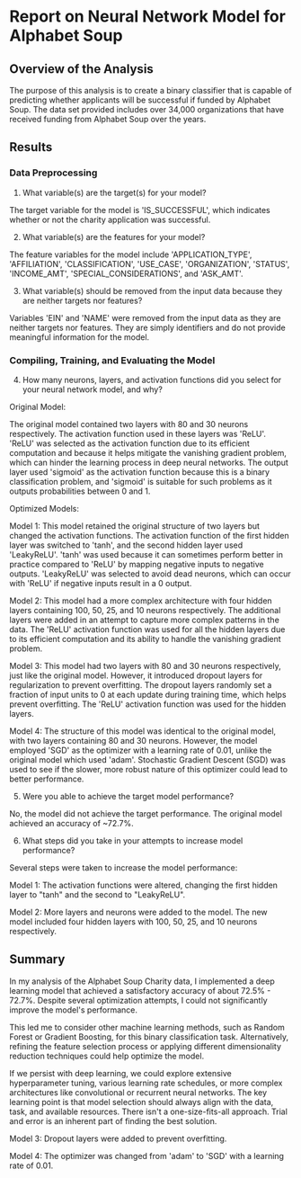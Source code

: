 # Report on Neural Network Model for Alphabet Soup

## Overview of the Analysis

The purpose of this analysis is to create a binary classifier that is capable of predicting whether applicants will be successful if funded by Alphabet Soup. 
The data set provided includes over 34,000 organizations that have received funding from Alphabet Soup over the years.

## Results

### Data Preprocessing

1. What variable(s) are the target(s) for your model?

The target variable for the model is 'IS_SUCCESSFUL', which indicates whether or not the charity application was successful.

2. What variable(s) are the features for your model?
   
The feature variables for the model include 'APPLICATION_TYPE', 'AFFILIATION', 'CLASSIFICATION', 'USE_CASE', 'ORGANIZATION', 'STATUS', 'INCOME_AMT', 'SPECIAL_CONSIDERATIONS', and 'ASK_AMT'.

3. What variable(s) should be removed from the input data because they are neither targets nor features?

Variables 'EIN' and 'NAME' were removed from the input data as they are neither targets nor features. They are simply identifiers and do not provide meaningful information for the model.

### Compiling, Training, and Evaluating the Model

4. How many neurons, layers, and activation functions did you select for your neural network model, and why?

Original Model:

The original model contained two layers with 80 and 30 neurons respectively. The activation function used in these layers was 'ReLU'. 'ReLU' was selected as the activation function due to its efficient computation and because it helps mitigate the vanishing gradient problem, which can hinder the learning process in deep neural networks. The output layer used 'sigmoid' as the activation function because this is a binary classification problem, and 'sigmoid' is suitable for such problems as it outputs probabilities between 0 and 1.

Optimized Models:

Model 1: This model retained the original structure of two layers but changed the activation functions. The activation function of the first hidden layer was switched to 'tanh', and the second hidden layer used 'LeakyReLU'. 'tanh' was used because it can sometimes perform better in practice compared to 'ReLU' by mapping negative inputs to negative outputs. 'LeakyReLU' was selected to avoid dead neurons, which can occur with 'ReLU' if negative inputs result in a 0 output.

Model 2: This model had a more complex architecture with four hidden layers containing 100, 50, 25, and 10 neurons respectively. The additional layers were added in an attempt to capture more complex patterns in the data. The 'ReLU' activation function was used for all the hidden layers due to its efficient computation and its ability to handle the vanishing gradient problem.

Model 3: This model had two layers with 80 and 30 neurons respectively, just like the original model. However, it introduced dropout layers for regularization to prevent overfitting. The dropout layers randomly set a fraction of input units to 0 at each update during training time, which helps prevent overfitting. The 'ReLU' activation function was used for the hidden layers.

Model 4: The structure of this model was identical to the original model, with two layers containing 80 and 30 neurons. However, the model employed 'SGD' as the optimizer with a learning rate of 0.01, unlike the original model which used 'adam'. Stochastic Gradient Descent (SGD) was used to see if the slower, more robust nature of this optimizer could lead to better performance.

5. Were you able to achieve the target model performance?

No, the model did not achieve the target performance. The original model achieved an accuracy of ~72.7%.

6. What steps did you take in your attempts to increase model performance?

Several steps were taken to increase the model performance:

Model 1: The activation functions were altered, changing the first hidden layer to "tanh" and the second to "LeakyReLU".

Model 2: More layers and neurons were added to the model. The new model included four hidden layers with 100, 50, 25, and 10 neurons respectively.

## Summary

In my analysis of the Alphabet Soup Charity data, I implemented a deep learning model that achieved a satisfactory accuracy of about 72.5% - 72.7%. Despite several optimization attempts, I could not significantly improve the model's performance.

This led me to consider other machine learning methods, such as Random Forest or Gradient Boosting, for this binary classification task. Alternatively, refining the feature selection process or applying different dimensionality reduction techniques could help optimize the model.

If we persist with deep learning, we could explore extensive hyperparameter tuning, various learning rate schedules, or more complex architectures like convolutional or recurrent neural networks. The key learning point is that model selection should always align with the data, task, and available resources. There isn't a one-size-fits-all approach. Trial and error is an inherent part of finding the best solution.

Model 3: Dropout layers were added to prevent overfitting.

Model 4: The optimizer was changed from 'adam' to 'SGD' with a learning rate of 0.01.


